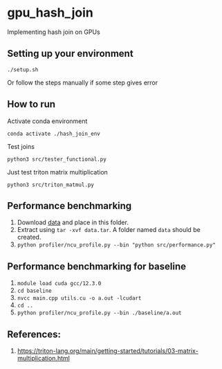# gpu_hash_join
Implementing hash join on GPUs

## Setting up your environment
```
./setup.sh
```
Or follow the steps manually if some step gives error


## How to run
Activate conda environment
```
conda activate ./hash_join_env
```

Test joins
```
python3 src/tester_functional.py
```

Just test triton matrix multiplication
```
python3 src/triton_matmul.py
```


## Performance benchmarking
1. Download [data](https://gtvault-my.sharepoint.com/:u:/g/personal/smittal98_gatech_edu/EWVMBa56y2BFtU9BZyyiSwoBhx1qsk-VX2WTX9Duk0ne9Q?e=orKvac) and place in this folder.
2. Extract using `tar -xvf data.tar`. A folder named `data` should be created.
3. `python profiler/ncu_profile.py --bin "python src/performance.py"`

## Performance benchmarking for baseline
1. `module load cuda gcc/12.3.0`
2. `cd baseline`
3. `nvcc main.cpp utils.cu -o a.out -lcudart`
4. `cd ..`
5. `python profiler/ncu_profile.py --bin ./baseline/a.out`

## References:

1. https://triton-lang.org/main/getting-started/tutorials/03-matrix-multiplication.html